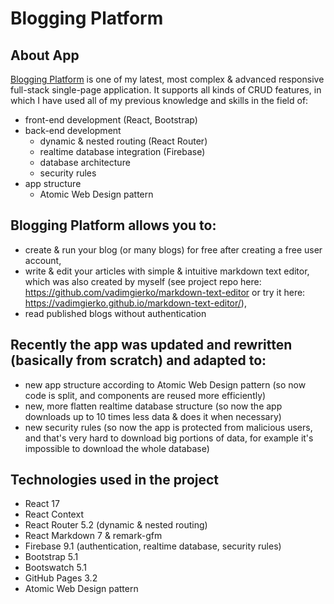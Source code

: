 # Blogging Platform

## About App
[Blogging Platform](https://vadimgierko.github.io/blogging-platform/) is one of my latest, most complex & advanced responsive full-stack single-page application. It supports all kinds of CRUD features, in which I have used all of my previous knowledge and skills in the field of:
- front-end development (React, Bootstrap)
- back-end development
   - dynamic & nested routing (React Router)
   - realtime database integration (Firebase)
   - database architecture
   - security rules
- app structure
   - Atomic Web Design pattern

## Blogging Platform allows you to:

- create & run your blog (or many blogs) for free after creating a free user account,
- write & edit your articles with simple & intuitive markdown text editor, which was also created by myself (see project repo here: https://github.com/vadimgierko/markdown-text-editor or try it here: https://vadimgierko.github.io/markdown-text-editor/),
- read published blogs without authentication

## Recently the app was updated and rewritten (basically from scratch) and adapted to:
- new app structure according to Atomic Web Design pattern (so now code is split, and components are reused more efficiently)
- new, more flatten realtime database structure (so now the app downloads up to 10 times less data & does it when necessary)
- new security rules (so now the app is protected from malicious users, and that's very hard to download big portions of data, for example it's impossible to download the whole database)

## Technologies used in the project

- React 17
- React Context
- React Router 5.2 (dynamic & nested routing)
- React Markdown 7 & remark-gfm
- Firebase 9.1 (authentication, realtime database, security rules)
- Bootstrap 5.1
- Bootswatch 5.1
- GitHub Pages 3.2
- Atomic Web Design pattern